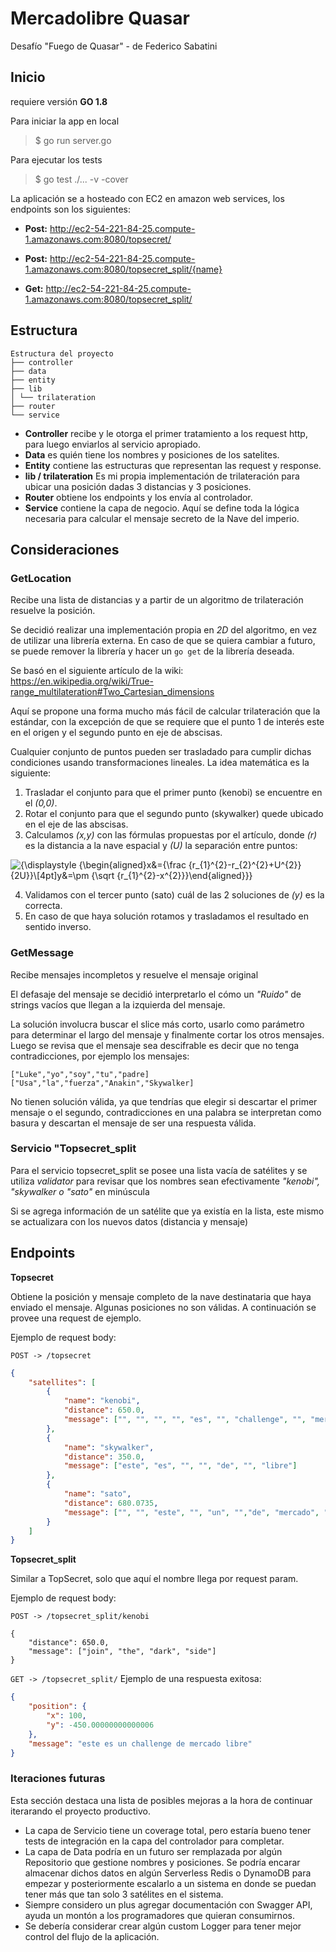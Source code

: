 # Mercadolibre Quasar

Desafío "Fuego de Quasar" - de Federico Sabatini

## Inicio
requiere versión **GO 1.8**

Para iniciar la app en local

> $ go run server.go
> 
Para ejecutar los tests

> $ go test ./... -v -cover

La aplicación se a hosteado con EC2 en amazon web services, los endpoints son los siguientes:



- **Post:** http://ec2-54-221-84-25.compute-1.amazonaws.com:8080/topsecret/

- **Post:** http://ec2-54-221-84-25.compute-1.amazonaws.com:8080/topsecret_split/{name}

- **Get:** http://ec2-54-221-84-25.compute-1.amazonaws.com:8080/topsecret_split/

## Estructura
```
Estructura del proyecto
├── controller
├── data
├── entity
├── lib
│ └── trilateration
├── router
└── service
```
- **Controller** recibe y le otorga el primer tratamiento a los request http, para luego enviarlos al servicio apropiado.
- **Data** es quién tiene los nombres y posiciones de los satelites.
- **Entity** contiene las estructuras que representan las request y response.
- **lib / trilateration** Es mi propia implementación de trilateración para ubicar una posición dadas 3 distancias y 3 posiciones.
- **Router** obtiene los endpoints y los envía al controlador.
- **Service**  contiene la capa de negocio. Aquí se define toda la lógica necesaria para calcular el mensaje secreto de la Nave del imperio.

## Consideraciones 
### GetLocation ### 
Recibe una lista de distancias y a partir de un algoritmo de trilateración resuelve la posición. 

Se decidió realizar una implementación propia en *2D* del algoritmo, en vez de utilizar una librería externa. En caso de que se quiera cambiar a futuro, se puede remover la librería y hacer un `go get` de la librería deseada. 

Se basó en el siguiente artículo de la wiki: https://en.wikipedia.org/wiki/True-range_multilateration#Two_Cartesian_dimensions

Aquí se propone una forma mucho más fácil de calcular trilateración que la estándar, con la excepción de que se requiere que el punto 1 de interés este en el origen y el segundo punto en eje de abscisas.

Cualquier conjunto de puntos pueden ser trasladado para cumplir dichas condiciones usando transformaciones lineales. La idea matemática es la siguiente:

1. Trasladar el conjunto para que el primer punto (kenobi) se encuentre en el *(0,0)*.
2. Rotar el conjunto para que el segundo punto (skywalker) quede ubicado en el eje de las abscisas.
3. Calculamos *(x,y)* con las fórmulas propuestas por el artículo, donde *(r)* es la distancia a la nave espacial y *(U)* la separación entre puntos:

![{\displaystyle {\begin{aligned}x&={\frac {r_{1}^{2}-r_{2}^{2}+U^{2}}{2U}}\\[4pt]y&=\pm {\sqrt {r_{1}^{2}-x^{2}}}\end{aligned}}}](https://wikimedia.org/api/rest_v1/media/math/render/svg/ebcc6eb379df69ed08e8e83b5c4488c83481b3e3)

4. Validamos con el tercer punto (sato) cuál de las 2 soluciones de *(y)* es la correcta.
5. En caso de que haya solución rotamos y trasladamos el resultado en sentido inverso.

### GetMessage ###
Recibe mensajes incompletos y resuelve el mensaje original

El defasaje del mensaje se decidió interpretarlo el cómo un *"Ruido"* de strings vacíos que llegan a la izquierda del mensaje. 

La solución involucra buscar el slice más corto, usarlo como parámetro para determinar el largo del mensaje y finalmente cortar los otros mensajes. 
Luego se revisa que el mensaje sea descifrable es decir que no tenga contradicciones, por ejemplo los mensajes:

```
["Luke","yo","soy","tu","padre]
["Usa","la","fuerza","Anakin","Skywalker]
```

No tienen solución válida, ya que tendrías que elegir si descartar el primer mensaje o el segundo, contradicciones en una palabra se interpretan como basura y descartan el mensaje de ser una respuesta válida. 

### Servicio "Topsecret_split ###

Para el servicio topsecret_split se posee una lista vacía de satélites y se utiliza *validator* para revisar que los nombres sean efectivamente *"kenobi", "skywalker o "sato"* en minúscula

Si se agrega información de un satélite que ya existía en la lista, este mismo se actualizara con los nuevos datos (distancia y mensaje)

## Endpoints
  
**Topsecret**

Obtiene la posición y mensaje completo de la nave destinataria que haya enviado el mensaje. Algunas posiciones no son válidas.
A continuación se provee una request de ejemplo.

Ejemplo de request body:

`POST -> /topsecret`
```json
{
	"satellites": [
		{
			"name": "kenobi",
			"distance": 650.0,
			"message": ["", "", "", "", "es", "", "challenge", "", "mercado", "libre"]
		},
		{
			"name": "skywalker",
			"distance": 350.0,
			"message": ["este", "es", "", "", "de", "", "libre"]
		},
		{
			"name": "sato",
			"distance": 680.0735,
			"message": ["", "", "este", "", "un", "","de", "mercado", "libre"]
		}
	]
}
```

**Topsecret_split**

Similar a TopSecret, solo que aquí el nombre llega por request param.

Ejemplo de request body:

`POST -> /topsecret_split/kenobi`

```
{
    "distance": 650.0,
    "message": ["join", "the", "dark", "side"]
}
```

`GET -> /topsecret_split/`
Ejemplo de una respuesta exitosa:

```json
{
	"position": {
		"x": 100,
		"y": -450.00000000000006
	},
	"message": "este es un challenge de mercado libre"
}
```

### Iteraciones futuras ###
Esta sección destaca una lista de posibles mejoras a la hora de continuar iterarando el proyecto productivo.

- La capa de Servicio tiene un coverage total, pero estaría bueno tener tests de integración en la capa del controlador para completar.
- La capa de Data podría en un futuro ser remplazada por algún Repositorio que gestione nombres y posiciones. Se podría encarar almacenar dichos datos en algún Serverless Redis o DynamoDB para empezar y posteriormente escalarlo a un sistema en donde se puedan tener más que tan solo 3 satélites en el sistema.
- Siempre considero un plus agregar documentación con Swagger API, ayuda un montón a los programadores que quieran consumirnos.
- Se debería considerar crear algún custom Logger para tener mejor control del flujo de la aplicación.


